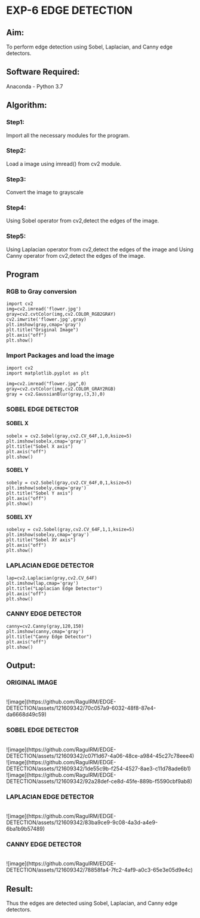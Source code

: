 # EXP-6 EDGE DETECTION
## Aim:
To perform edge detection using Sobel, Laplacian, and Canny edge detectors.

## Software Required:
Anaconda - Python 3.7

## Algorithm:
### Step1:
Import all the necessary modules for the program.

### Step2:
Load a image using imread() from cv2 module.

### Step3:
Convert the image to grayscale

### Step4:
Using Sobel operator from cv2,detect the edges of the image.

### Step5:

Using Laplacian operator from cv2,detect the edges of the image and Using Canny operator from cv2,detect the edges of the image.

## Program
### RGB to Gray conversion
```
import cv2
img=cv2.imread('flower.jpg')
gray=cv2.cvtColor(img,cv2.COLOR_RGB2GRAY)
cv2.imwrite('flower.jpg',gray)
plt.imshow(gray,cmap='gray')
plt.title("Original Image")
plt.axis("off")
plt.show()
```
### Import Packages and load the image
```
import cv2
import matplotlib.pyplot as plt

img=cv2.imread("flower.jpg",0)
gray=cv2.cvtColor(img,cv2.COLOR_GRAY2RGB)
gray = cv2.GaussianBlur(gray,(3,3),0)
```
### SOBEL EDGE DETECTOR
#### SOBEL X
```
sobelx = cv2.Sobel(gray,cv2.CV_64F,1,0,ksize=5)
plt.imshow(sobelx,cmap='gray')
plt.title("Sobel X axis")
plt.axis("off")
plt.show()
```
#### SOBEL Y
```
sobely = cv2.Sobel(gray,cv2.CV_64F,0,1,ksize=5)
plt.imshow(sobely,cmap='gray')
plt.title("Sobel Y axis")
plt.axis("off")
plt.show()
```
#### SOBEL XY
```
sobelxy = cv2.Sobel(gray,cv2.CV_64F,1,1,ksize=5)
plt.imshow(sobelxy,cmap='gray')
plt.title("Sobel XY axis")
plt.axis("off")
plt.show()
```
### LAPLACIAN EDGE DETECTOR
```
lap=cv2.Laplacian(gray,cv2.CV_64F)
plt.imshow(lap,cmap='gray')
plt.title("Laplacian Edge Detector")
plt.axis("off")
plt.show()
```
### CANNY EDGE DETECTOR
```
canny=cv2.Canny(gray,120,150)
plt.imshow(canny,cmap='gray')
plt.title("Canny Edge Detector")
plt.axis("off")
plt.show()
```
## Output:
### ORIGINAL IMAGE
<br>
![image](https://github.com/RagulRM/EDGE-DETECTION/assets/121609342/70c057a9-6032-48f8-87e4-da6668d49c59)

<br>

### SOBEL EDGE DETECTOR
<br>
![image](https://github.com/RagulRM/EDGE-DETECTION/assets/121609342/c07f1d67-4a06-48ce-a984-45c27c78eee4)

<br>
![image](https://github.com/RagulRM/EDGE-DETECTION/assets/121609342/1de55c9b-f254-4527-8ae3-c11d78ade6b1)

<br>
![image](https://github.com/RagulRM/EDGE-DETECTION/assets/121609342/92a28def-ce8d-45fe-889b-f5590cbf9ab8)


### LAPLACIAN EDGE DETECTOR
<br>
![image](https://github.com/RagulRM/EDGE-DETECTION/assets/121609342/83ba9ce9-9c08-4a3d-a4e9-6ba1b9b57489)

<br>

### CANNY EDGE DETECTOR
<br>
![image](https://github.com/RagulRM/EDGE-DETECTION/assets/121609342/78858fa4-7fc2-4af9-a0c3-65e3e05d9e4c)

<br>

## Result:
Thus the edges are detected using Sobel, Laplacian, and Canny edge detectors.
